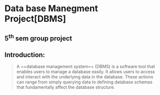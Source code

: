 # Data base Manegment Project[DBMS]
## 5<sup>th</sup> sem group project
## Introduction:
> A ==database management system== (DBMS) is a software tool that enables users to manage a database easily. It allows users to access and interact with the underlying data in the database. These actions can range from simply querying data to defining database schemas that fundamentally affect the database structure.
